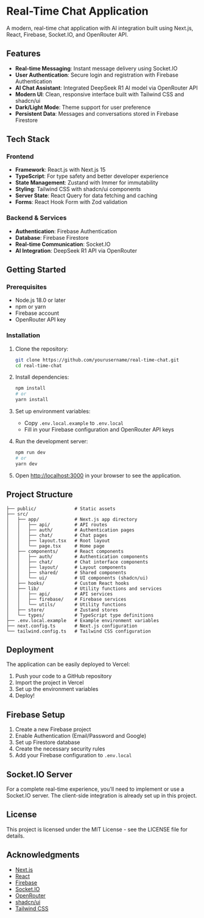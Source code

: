 # Real-Time Chat Application

A modern, real-time chat application with AI integration built using Next.js, React, Firebase, Socket.IO, and OpenRouter API.

## Features

- **Real-time Messaging**: Instant message delivery using Socket.IO
- **User Authentication**: Secure login and registration with Firebase Authentication
- **AI Chat Assistant**: Integrated DeepSeek R1 AI model via OpenRouter API
- **Modern UI**: Clean, responsive interface built with Tailwind CSS and shadcn/ui
- **Dark/Light Mode**: Theme support for user preference
- **Persistent Data**: Messages and conversations stored in Firebase Firestore

## Tech Stack

### Frontend
- **Framework**: React.js with Next.js 15
- **TypeScript**: For type safety and better developer experience
- **State Management**: Zustand with Immer for immutability
- **Styling**: Tailwind CSS with shadcn/ui components
- **Server State**: React Query for data fetching and caching
- **Forms**: React Hook Form with Zod validation

### Backend & Services
- **Authentication**: Firebase Authentication
- **Database**: Firebase Firestore
- **Real-time Communication**: Socket.IO
- **AI Integration**: DeepSeek R1 API via OpenRouter

## Getting Started

### Prerequisites

- Node.js 18.0 or later
- npm or yarn
- Firebase account
- OpenRouter API key

### Installation

1. Clone the repository:
   ```bash
   git clone https://github.com/yourusername/real-time-chat.git
   cd real-time-chat
   ```

2. Install dependencies:
   ```bash
   npm install
   # or
   yarn install
   ```

3. Set up environment variables:
   - Copy `.env.local.example` to `.env.local`
   - Fill in your Firebase configuration and OpenRouter API keys

4. Run the development server:
   ```bash
   npm run dev
   # or
   yarn dev
   ```

5. Open [http://localhost:3000](http://localhost:3000) in your browser to see the application.

## Project Structure

```
├── public/              # Static assets
├── src/
│   ├── app/             # Next.js app directory
│   │   ├── api/         # API routes
│   │   ├── auth/        # Authentication pages
│   │   ├── chat/        # Chat pages
│   │   ├── layout.tsx   # Root layout
│   │   └── page.tsx     # Home page
│   ├── components/      # React components
│   │   ├── auth/        # Authentication components
│   │   ├── chat/        # Chat interface components
│   │   ├── layout/      # Layout components
│   │   ├── shared/      # Shared components
│   │   └── ui/          # UI components (shadcn/ui)
│   ├── hooks/           # Custom React hooks
│   ├── lib/             # Utility functions and services
│   │   ├── api/         # API services
│   │   ├── firebase/    # Firebase services
│   │   └── utils/       # Utility functions
│   ├── store/           # Zustand stores
│   └── types/           # TypeScript type definitions
├── .env.local.example   # Example environment variables
├── next.config.ts       # Next.js configuration
└── tailwind.config.ts   # Tailwind CSS configuration
```

## Deployment

The application can be easily deployed to Vercel:

1. Push your code to a GitHub repository
2. Import the project in Vercel
3. Set up the environment variables
4. Deploy!

## Firebase Setup

1. Create a new Firebase project
2. Enable Authentication (Email/Password and Google)
3. Set up Firestore database
4. Create the necessary security rules
5. Add your Firebase configuration to `.env.local`

## Socket.IO Server

For a complete real-time experience, you'll need to implement or use a Socket.IO server. The client-side integration is already set up in this project.

## License

This project is licensed under the MIT License - see the LICENSE file for details.

## Acknowledgments

- [Next.js](https://nextjs.org/)
- [React](https://reactjs.org/)
- [Firebase](https://firebase.google.com/)
- [Socket.IO](https://socket.io/)
- [OpenRouter](https://openrouter.ai/)
- [shadcn/ui](https://ui.shadcn.com/)
- [Tailwind CSS](https://tailwindcss.com/)
